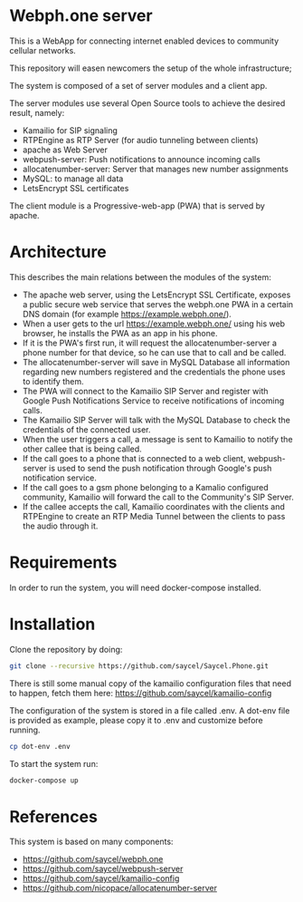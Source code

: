 # Webph.one server

This is a WebApp for connecting internet enabled devices to community cellular networks.

This repository will easen newcomers the setup of the whole infrastructure;

The system is composed of a set of server modules and a client app.

The server modules use several Open Source tools to achieve the desired result, namely:
* Kamailio for SIP signaling
* RTPEngine as RTP Server (for audio tunneling between clients)
* apache as Web Server
* webpush-server: Push notifications to announce incoming calls
* allocatenumber-server: Server that manages new number assignments
* MySQL: to manage all data
* LetsEncrypt SSL certificates

The client module is a Progressive-web-app (PWA) that is served by apache.

# Architecture

This describes the main relations between the modules of the system:
* The apache web server, using the LetsEncrypt SSL Certificate, exposes a public secure web service that serves the webph.one PWA in a certain DNS domain (for example https://example.webph.one/).
* When a user gets to the url https://example.webph.one/ using his web browser, he installs the PWA as an app in his phone.
* If it is the PWA's first run, it will request the allocatenumber-server a phone number for that device, so he can use that to call and be called.
* The allocatenumber-server will save in MySQL Database all information regarding new numbers registered and the credentials the phone uses to identify them.
* The PWA will connect to the Kamailio SIP Server and register with Google Push Notifications Service to receive notifications of incoming calls.
* The Kamailio SIP Server will talk with the MySQL Database to check the credentials of the connected user.
* When the user triggers a call, a message is sent to Kamailio to notify the other callee that is being called.
* If the call goes to a phone that is connected to a web client, webpush-server is used to send the push notification through Google's push notification service.
* If the call goes to a gsm phone belonging to a Kamalio configured community, Kamailio will forward the call to the Community's SIP Server.
* If the callee accepts the call, Kamailio coordinates with the clients and RTPEngine to create an RTP Media Tunnel between the clients to pass the audio through it.

# Requirements

In order to run the system, you will need docker-compose installed.

# Installation

Clone the repository by doing:

```bash
git clone --recursive https://github.com/saycel/Saycel.Phone.git
```

There is still some manual copy of the kamailio configuration files that need to happen, fetch them here: https://github.com/saycel/kamailio-config

The configuration of the system is stored in a file called .env.
A dot-env file is provided as example, please copy it to .env and customize before running.

```bash
cp dot-env .env
```

To start the system run:

```bash
docker-compose up
```

# References

This system is based on many components:
* https://github.com/saycel/webph.one
* https://github.com/saycel/webpush-server
* https://github.com/saycel/kamailio-config
* https://github.com/nicopace/allocatenumber-server

